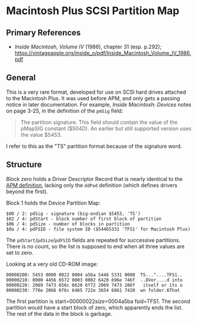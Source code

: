 ﻿# Macintosh Plus SCSI Partition Map #

## Primary References ##

- _Inside Macintosh, Volume IV_ (1986), chapter 31 (esp. p.292);
  https://vintageapple.org/inside_o/pdf/Inside_Macintosh_Volume_IV_1986.pdf

## General ##

This is a very rare format, developed for use on SCSI hard drives attached to the Macintosh Plus.
It was used before APM, and only gets a passing notice in later documentation.  For example,
_Inside Macintosh: Devices_ notes on page 3-25, in the definition of the `pmSig` field:

> The partition signature. This field should contain the value of the pMapSIG constant ($504D).
> An earlier but still supported version uses the value $5453.

I refer to this as the "TS" partition format because of the signature word.

## Structure ##

Block zero holds a Driver Descriptor Record that is nearly identical to the
[APM definition](APM-notes.md), lacking only the `ddPad` definition (which defines drivers
beyond the first).

Block 1 holds the Device Partition Map:
```
$00 / 2: pdSig - signature (big-endian $5453, 'TS')
$02 / 4: pdStart - block number of first block of partition
$06 / 4: pdSize - number of blocks in partition
$0a / 4: pdFSID - file system ID ($54465331 'TFS1' for Macintosh Plus)
```

The `pdStart`/`pdSize`/`pdFSID` fields are repeated for successive partitions.  There is no count,
so the list is supposed to end when all three values are set to zero.

Looking at a very old CD-ROM image:
```
00000200: 5453 0000 0022 0004 a5ba 5446 5331 0000  TS..."....TFS1..
00000210: 0000 4456 6572 0003 0002 6420 696e 746f  ..DVer....d into
00000220: 2069 7473 656c 6620 6f72 2069 7473 206f   itself or its o
00000230: 776e 2066 6f6c 6465 722e 3654 6861 7420  wn folder.6That
```
The first partition is start=$00000022 size=$0004a5ba fsid=TFS1.  The second partition would
have a start block of zero, which apparently ends the list.  The rest of the data in the block
is garbage.
